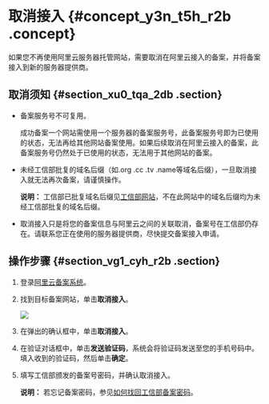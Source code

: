 # 取消接入 {#concept_y3n_t5h_r2b .concept}

如果您不再使用阿里云服务器托管网站，需要取消在阿里云接入的备案，并将备案接入到新的服务器提供商。

## 取消须知 {#section_xu0_tqa_2db .section}

-   备案服务号不可复用。

    成功备案一个网站需使用一个服务器的备案服务号，此备案服务号即为已使用的状态，无法再给其他网站备案使用。如果后续取消在阿里云接入的备案，此备案服务号仍然处于已使用的状态，无法用于其他网站的备案。

-   未经工信部批复的域名后缀（如.org .cc .tv .name等域名后缀），一旦取消接入就无法再次备案，请谨慎操作。

    **说明：** 工信部已批复域名后缀见[工信部网站](http://域名.信息)，不在此网站中的域名后缀均为未经工信部批复的域名后缀。

-   取消接入只是将您的备案信息与阿里云之间的关联取消，备案号在工信部仍存在。请联系您正在使用的服务器提供商，尽快提交备案接入申请。

## 操作步骤 {#section_vg1_cyh_r2b .section}

1.  登录[阿里云备案系统](https://beian.aliyun.com/order/index)。
2.  找到目标备案网站，单击**取消接入**。

    ![](http://static-aliyun-doc.oss-cn-hangzhou.aliyuncs.com/assets/img/17046/15572787109840_zh-CN.png)

3.  在弹出的确认框中，单击**取消接入**。
4.  在验证对话框中，单击**发送验证码**，系统会将验证码发送至您的手机号码中。填入收到的验证码，然后单击**确定**。
5.  填写工信部颁发的备案号密码，并确认取消接入。

    **说明：** 若忘记备案密码，参见[如何找回工信部备案密码](../cn.zh-CN/常见问题/其他/如何找回工信部备案密码？.md#)。


